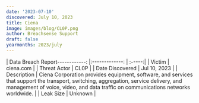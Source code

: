 ```yaml
---
date: '2023-07-10'
discovered: July 10, 2023
title: Ciena
image: images/blog/CL0P.png
author: Breachsense Support
draft: false
yearmonths: 2023/july
---
```


| Data Breach Report------------:     |:-------------:    | :-----:|
| Victim      | ciena.com      | 
| Threat Actor      | CL0P      | 
| Date Discovered      | Jul 10, 2023      | 
| Description      | Ciena Corporation provides equipment, software, and services that support the transport, switching, aggregation, service delivery, and management of voice, video, and data traffic on communications networks worldwide.      | 
| Leak Size      | Unknown      | 

